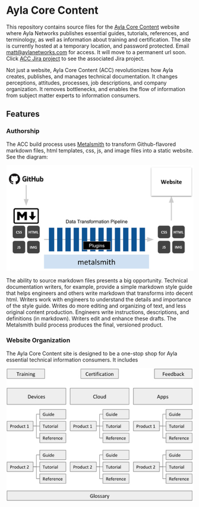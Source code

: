 # Ayla Core Content

This repository contains source files for the [Ayla Core Content](https://hagenhaus.com/) website where Ayla Networks publishes essential guides, tutorials, references, and terminology, as well as information about training and certification. The site is currently hosted at a temporary location, and password protected. Email matt@aylanetworks.com for access. It will move to a permanent url soon. Click [ACC Jira project](https://aylanetworks.atlassian.net/browse/ACC) to see the associated Jira project.

Not just a website, Ayla Core Content (ACC) revolutionizes how Ayla creates, publishes, and manages technical documentation. It changes perceptions, attitudes, processes, job descriptions, and company organization. It removes bottlenecks, and enables the flow of information from subject matter experts to information consumers. 

## Features

### Authorship

The ACC build process uses [Metalsmith](http://www.metalsmith.io/) to transform Github-flavored markdown files, html templates, css, js, and image files into a static website. See the diagram:

![acc-metalsmith.jpg](acc-metalsmith.jpg)

The ability to source markdown files presents a big opportunity. Technical documentation writers, for example, provide a simple markdown style guide that helps engineers and others write markdown that transforms into decent html. Writers work with engineers to understand the details and importance of the style guide. Writes do more editing and organizing of text, and less original content production. Engineers write instructions, descriptions, and definitions (in markdown). Writers edit and enhance these drafts. The Metalsmith build process produces the final, versioned product. 

### Website Organization

The Ayla Core Content site is designed to be a one-stop shop for Ayla essential technical information consumers. It includes 

![site-structure.jpg](site-structure.jpg)
